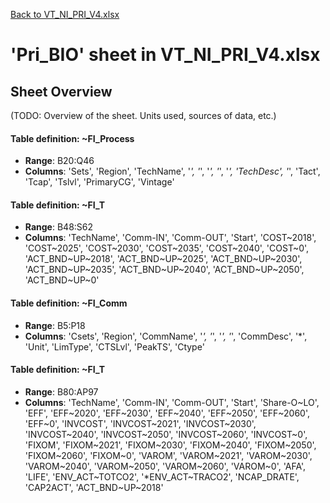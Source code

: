 [Back to VT_NI_PRI_V4.xlsx](README.md)

# 'Pri_BIO' sheet in VT_NI_PRI_V4.xlsx

## Sheet Overview

(TODO: Overview of the sheet. Units used, sources of data, etc.)

#### Table definition: ~FI_Process
- **Range**: B20:Q46
- **Columns**: 'Sets', 'Region', 'TechName', '*', '*', '*', '*', '*', 'TechDesc', '*', 'Tact', 'Tcap', 'Tslvl', 'PrimaryCG', 'Vintage'

#### Table definition: ~FI_T
- **Range**: B48:S62
- **Columns**: 'TechName', 'Comm-IN', 'Comm-OUT', 'Start', 'COST\~2018', 'COST\~2025', 'COST\~2030', 'COST\~2035', 'COST\~2040', 'COST\~0', 'ACT_BND\~UP\~2018', 'ACT_BND\~UP\~2025', 'ACT_BND\~UP\~2030', 'ACT_BND\~UP\~2035', 'ACT_BND\~UP\~2040', 'ACT_BND\~UP\~2050', 'ACT_BND\~UP\~0'

#### Table definition: ~FI_Comm
- **Range**: B5:P18
- **Columns**: 'Csets', 'Region', 'CommName', '*', '*', '*', '*', 'CommDesc', '*', 'Unit', 'LimType', 'CTSLvl', 'PeakTS', 'Ctype'

#### Table definition: ~FI_T
- **Range**: B80:AP97
- **Columns**: 'TechName', 'Comm-IN', 'Comm-OUT', 'Start', 'Share-O\~LO', 'EFF', 'EFF\~2020', 'EFF\~2030', 'EFF\~2040', 'EFF\~2050', 'EFF\~2060', 'EFF\~0', 'INVCOST', 'INVCOST\~2021', 'INVCOST\~2030', 'INVCOST\~2040', 'INVCOST\~2050', 'INVCOST\~2060', 'INVCOST\~0', 'FIXOM', 'FIXOM\~2021', 'FIXOM\~2030', 'FIXOM\~2040', 'FIXOM\~2050', 'FIXOM\~2060', 'FIXOM\~0', 'VAROM', 'VAROM\~2021', 'VAROM\~2030', 'VAROM\~2040', 'VAROM\~2050', 'VAROM\~2060', 'VAROM\~0', 'AFA', 'LIFE', 'ENV_ACT\~TOTCO2', '*ENV_ACT\~TRACO2', 'NCAP_DRATE', 'CAP2ACT', 'ACT_BND\~UP\~2018'

